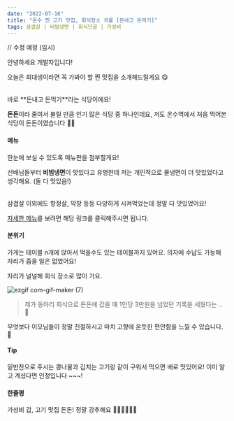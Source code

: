 ```yaml
---
date: "2022-07-16"
title: "온수 찐 고기 맛집, 회식장소 국룰 [돈내고 돈먹기]"
tags: 삼겹살 | 비빔냉면 | 회식단골 | 가성비
---
```


// 수정 예정 (임시)

안녕하세요 개발자입니다!

오늘은 회대생이라면 꼭 가봐야 할 찐 맛집을 소개해드릴게요 😋

<br />
바로 **돈내고 돈먹기**라는 식당이에요!

**돈돈**이라 줄여서 불릴 만큼 인기 많은 식당 중 하나인데요, 저도 온수역에서 처음 먹어본 식당이 돈돈이였습니다 👴🏻

#### 메뉴

한눈에 보실 수 있도록 메뉴판을 첨부할게요!

선배님들부터 **비빔냉면**이 맛있다고 유명한데 저는 개인적으로 물냉면이 더 맛있었다고 생각해요. (둘 다 맛있음!)

<br />
삼겹살 이외에도 항정살, 막창 등등 다양하게 시켜먹었는데 정말 다 맛있었어요!

[자세한 메뉴]()를 보려면 해당 링크를 클릭해주시면 됩니다.

#### 분위기

가게는 테이블 n개에 앉아서 먹을수도 있는 테이블까지 있어요.
의자에 수납도 가능해 자리가 좁을 일은 없었어요!

자리가 널널해 회식 장소로 많이 가요.

![ezgif com-gif-maker (7)](https://user-images.githubusercontent.com/63100352/187039918-7b13c0fc-e340-492d-a097-97c73e3bfd19.gif)

> 제가 동아리 회식으로 돈돈에 갔을 때 1인당 3만원을 넘었던 기록을 세웠다는 .. 🤑

무엇보다 이모님들이 정말 친절하시고 마치 고향에 온듯한 편안함을 느낄 수 있습니다. 🧡

#### Tip

밑반찬으로 주시는 콩나물과 김치는 고기랑 같이 구워서 먹으면 배로 맛있어요!
이미 알고 계셨다면 인정입니다 ~~~!

#### 한줄평

가성비 갑, 고기 맛집 돈돈! 정말 강추해요 👍🏻👍🏻👍🏻
